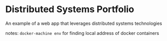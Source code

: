 # Distributed Systems Portfolio
An example of a web app that leverages distributed systems technologies

notes:
```docker-machine env``` for finding local address of docker containers 
